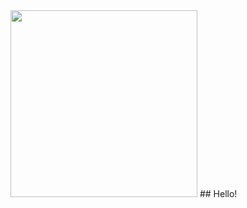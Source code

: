 <img src='https://upload-os-bbs.hoyolab.com/upload/2023/04/18/e3571431cda03b9df8dda1e341f9b975_2275000779002878493.png' style='pointer-events: none;' height='299px'/>
## Hello!
